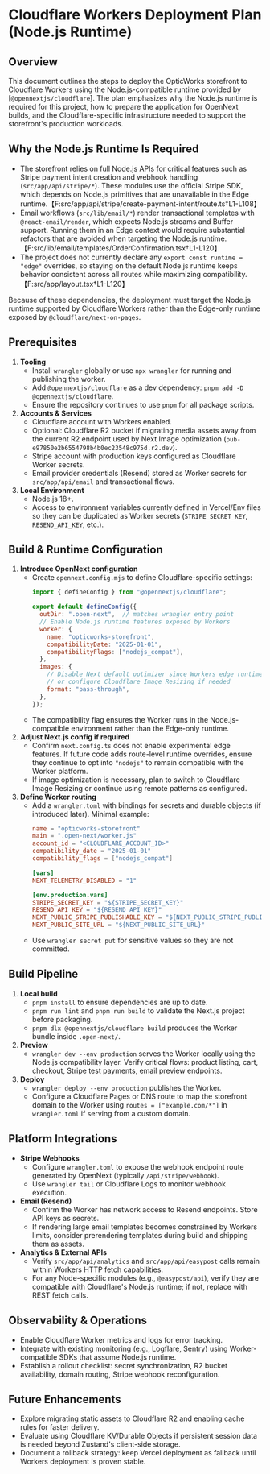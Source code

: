 # Cloudflare Workers Deployment Plan (Node.js Runtime)

## Overview
This document outlines the steps to deploy the OpticWorks storefront to Cloudflare Workers using the Node.js-compatible runtime provided by [`@opennextjs/cloudflare`]. The plan emphasizes why the Node.js runtime is required for this project, how to prepare the application for OpenNext builds, and the Cloudflare-specific infrastructure needed to support the storefront's production workloads.

## Why the Node.js Runtime Is Required
- The storefront relies on full Node.js APIs for critical features such as Stripe payment intent creation and webhook handling (`src/app/api/stripe/*`). These modules use the official Stripe SDK, which depends on Node.js primitives that are unavailable in the Edge runtime.【F:src/app/api/stripe/create-payment-intent/route.ts†L1-L108】
- Email workflows (`src/lib/email/*`) render transactional templates with `@react-email/render`, which expects Node.js streams and Buffer support. Running them in an Edge context would require substantial refactors that are avoided when targeting the Node.js runtime.【F:src/lib/email/templates/OrderConfirmation.tsx†L1-L120】
- The project does not currently declare any `export const runtime = "edge"` overrides, so staying on the default Node.js runtime keeps behavior consistent across all routes while maximizing compatibility.【F:src/app/layout.tsx†L1-L120】

Because of these dependencies, the deployment must target the Node.js runtime supported by Cloudflare Workers rather than the Edge-only runtime exposed by `@cloudflare/next-on-pages`.

## Prerequisites
1. **Tooling**
   - Install `wrangler` globally or use `npx wrangler` for running and publishing the worker.
   - Add `@opennextjs/cloudflare` as a dev dependency: `pnpm add -D @opennextjs/cloudflare`.
   - Ensure the repository continues to use `pnpm` for all package scripts.
2. **Accounts & Services**
   - Cloudflare account with Workers enabled.
   - Optional: Cloudflare R2 bucket if migrating media assets away from the current R2 endpoint used by Next Image optimization (`pub-e97850e2b6554798b4b0ec23548c975d.r2.dev`).
   - Stripe account with production keys configured as Cloudflare Worker secrets.
   - Email provider credentials (Resend) stored as Worker secrets for `src/app/api/email` and transactional flows.
3. **Local Environment**
   - Node.js 18+.
   - Access to environment variables currently defined in Vercel/Env files so they can be duplicated as Worker secrets (`STRIPE_SECRET_KEY`, `RESEND_API_KEY`, etc.).

## Build & Runtime Configuration
1. **Introduce OpenNext configuration**
   - Create `opennext.config.mjs` to define Cloudflare-specific settings:
     ```js
     import { defineConfig } from "@opennextjs/cloudflare";

     export default defineConfig({
       outDir: ".open-next",  // matches wrangler entry point
       // Enable Node.js runtime features exposed by Workers
       worker: {
         name: "opticworks-storefront",
         compatibilityDate: "2025-01-01",
         compatibilityFlags: ["nodejs_compat"],
       },
       images: {
         // Disable Next default optimizer since Workers edge runtime cannot run sharp
         // or configure Cloudflare Image Resizing if needed
         format: "pass-through",
       },
     });
     ```
   - The compatibility flag ensures the Worker runs in the Node.js-compatible environment rather than the Edge-only runtime.
2. **Adjust Next.js config if required**
   - Confirm `next.config.ts` does not enable experimental edge features. If future code adds route-level runtime overrides, ensure they continue to opt into `"nodejs"` to remain compatible with the Worker platform.
   - If image optimization is necessary, plan to switch to Cloudflare Image Resizing or continue using remote patterns as configured.
3. **Define Worker routing**
   - Add a `wrangler.toml` with bindings for secrets and durable objects (if introduced later). Minimal example:
     ```toml
     name = "opticworks-storefront"
     main = ".open-next/worker.js"
     account_id = "<CLOUDFLARE_ACCOUNT_ID>"
     compatibility_date = "2025-01-01"
     compatibility_flags = ["nodejs_compat"]

     [vars]
     NEXT_TELEMETRY_DISABLED = "1"

     [env.production.vars]
     STRIPE_SECRET_KEY = "${STRIPE_SECRET_KEY}"
     RESEND_API_KEY = "${RESEND_API_KEY}"
     NEXT_PUBLIC_STRIPE_PUBLISHABLE_KEY = "${NEXT_PUBLIC_STRIPE_PUBLISHABLE_KEY}"
     NEXT_PUBLIC_SITE_URL = "${NEXT_PUBLIC_SITE_URL}"
     ```
   - Use `wrangler secret put` for sensitive values so they are not committed.

## Build Pipeline
1. **Local build**
   - `pnpm install` to ensure dependencies are up to date.
   - `pnpm run lint` and `pnpm run build` to validate the Next.js project before packaging.
   - `pnpm dlx @opennextjs/cloudflare build` produces the Worker bundle inside `.open-next/`.
2. **Preview**
   - `wrangler dev --env production` serves the Worker locally using the Node.js compatibility layer. Verify critical flows: product listing, cart, checkout, Stripe test payments, email preview endpoints.
3. **Deploy**
   - `wrangler deploy --env production` publishes the Worker.
   - Configure a Cloudflare Pages or DNS route to map the storefront domain to the Worker using `routes = ["example.com/*"]` in `wrangler.toml` if serving from a custom domain.

## Platform Integrations
- **Stripe Webhooks**
  - Configure `wrangler.toml` to expose the webhook endpoint route generated by OpenNext (typically `/api/stripe/webhook`).
  - Use `wrangler tail` or Cloudflare Logs to monitor webhook execution.
- **Email (Resend)**
  - Confirm the Worker has network access to Resend endpoints. Store API keys as secrets.
  - If rendering large email templates becomes constrained by Workers limits, consider prerendering templates during build and shipping them as assets.
- **Analytics & External APIs**
  - Verify `src/app/api/analytics` and `src/app/api/easypost` calls remain within Workers HTTP fetch capabilities.
  - For any Node-specific modules (e.g., `@easypost/api`), verify they are compatible with Cloudflare's Node.js runtime; if not, replace with REST fetch calls.

## Observability & Operations
- Enable Cloudflare Worker metrics and logs for error tracking.
- Integrate with existing monitoring (e.g., Logflare, Sentry) using Worker-compatible SDKs that assume Node.js runtime.
- Establish a rollout checklist: secret synchronization, R2 bucket availability, domain routing, Stripe webhook reconfiguration.

## Future Enhancements
- Explore migrating static assets to Cloudflare R2 and enabling cache rules for faster delivery.
- Evaluate using Cloudflare KV/Durable Objects if persistent session data is needed beyond Zustand's client-side storage.
- Document a rollback strategy: keep Vercel deployment as fallback until Workers deployment is proven stable.

